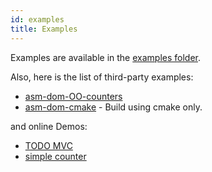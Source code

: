 ```yaml
---
id: examples
title: Examples
---
```


Examples are available in the [examples folder](https://github.com/theo-dep/wasm-dom/tree/master/examples).

Also, here is the list of third-party examples:

- [asm-dom-OO-counters](https://github.com/kevinaud/asm-dom-OO-counters)
- [asm-dom-cmake](https://github.com/ArthurSonzogni/asm-dom-cmake) - Build using cmake only.

and online Demos:

- [TODO MVC](https://mbasso.github.io/asm-dom/examples/todomvc/)
- [simple counter](http://arthursonzogni.github.io/asm-dom-cmake/)
